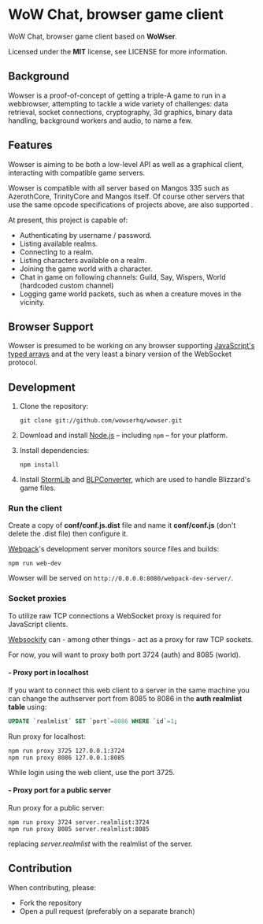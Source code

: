 # WoW Chat, browser game client

WoW Chat, browser game client based on **WoWser**.

Licensed under the **MIT** license, see LICENSE for more information.

## Background

Wowser is a proof-of-concept of getting a triple-A game to run in a webbrowser,
attempting to tackle a wide variety of challenges: data retrieval, socket
connections, cryptography, 3d graphics, binary data handling, background workers
and audio, to name a few.

## Features

Wowser is aiming to be both a low-level API as well as a graphical client,
interacting with compatible game servers.

Wowser is compatible with all server based on Mangos 335 such as AzerothCore, TrinityCore
and Mangos itself. Of course other servers that use the same opcode specifications of projects above, are also supported .


At present, this project is capable of:

- Authenticating by username / password.
- Listing available realms.
- Connecting to a realm.
- Listing characters available on a realm.
- Joining the game world with a character.
- Chat in game on following channels: Guild, Say, Wispers, World (hardcoded custom channel)
- Logging game world packets, such as when a creature moves in the vicinity.

## Browser Support

Wowser is presumed to be working on any browser supporting [JavaScript's typed
arrays] and at the very least a binary version of the WebSocket protocol.

## Development

1. Clone the repository:

   ```shell
   git clone git://github.com/wowserhq/wowser.git
   ```

2. Download and install [Node.js] – including `npm` – for your platform.

3. Install dependencies:

   ```shell
   npm install
   ```

4. Install [StormLib] and [BLPConverter], which are used to handle Blizzard's
   game files.

### Run the client

Create a copy of **conf/conf.js.dist** file and name it **conf/conf.js** (don't delete the .dist file)
then configure it.

[Webpack]'s development server monitors source files and builds:

```shell
npm run web-dev
```

Wowser will be served on `http://0.0.0.0:8080/webpack-dev-server/`.

### Socket proxies

To utilize raw TCP connections a WebSocket proxy is required for JavaScript
clients.

[Websockify] can - among other things - act as a proxy for raw TCP sockets.

For now, you will want to proxy both port 3724 (auth) and 8085 (world). 

#### - Proxy port in localhost

If you want to connect this web client to a server in the same machine you can change the authserver port from 8085 to 8086 in the  **auth realmlist table** using:
```SQL
UPDATE `realmlist` SET `port`=8086 WHERE `id`=1;
```

Run proxy for localhost:
```shell
npm run proxy 3725 127.0.0.1:3724
npm run proxy 8086 127.0.0.1:8085
```

While login using the web client, use the port 3725.

#### - Proxy port for a public server

Run proxy for a public server:
```shell
npm run proxy 3724 server.realmlist:3724
npm run proxy 8085 server.realmlist:8085
```
replacing *server.realmlist* with the realmlist of the server.


## Contribution

When contributing, please:

- Fork the repository
- Open a pull request (preferably on a separate branch)

[Babel]: https://babeljs.io/
[BLPConverter]: https://github.com/wowserhq/blizzardry#blp
[ES2015]: https://babeljs.io/docs/learn-es2015/
[Gulp]: http://gulpjs.com/
[JavaScript's typed arrays]: http://caniuse.com/#search=typed%20arrays
[Mocha]: http://mochajs.org/
[Node.js]: http://nodejs.org/#download
[StormLib]: https://github.com/wowserhq/blizzardry#mpq
[Websockify]: https://github.com/kanaka/websockify/
[soon™]: http://www.wowwiki.com/Soon
[webpack]: http://webpack.github.io/
